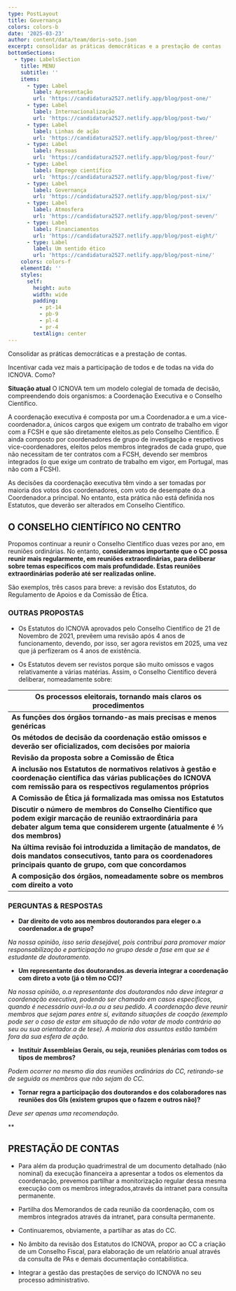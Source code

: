 ```yaml
---
type: PostLayout
title: Governança
colors: colors-b
date: '2025-03-23'
author: content/data/team/doris-soto.json
excerpt: consolidar as práticas democráticas e a prestação de contas
bottomSections:
  - type: LabelsSection
    title: MENU
    subtitle: ''
    items:
      - type: Label
        label: Apresentação
        url: 'https://candidatura2527.netlify.app/blog/post-one/'
      - type: Label
        label: Internacionalização
        url: 'https://candidatura2527.netlify.app/blog/post-two/'
      - type: Label
        label: Linhas de ação
        url: 'https://candidatura2527.netlify.app/blog/post-three/'
      - type: Label
        label: Pessoas
        url: 'https://candidatura2527.netlify.app/blog/post-four/'
      - type: Label
        label: Emprego científico
        url: 'https://candidatura2527.netlify.app/blog/post-five/'
      - type: Label
        label: Governança
        url: 'https://candidatura2527.netlify.app/blog/post-six/'
      - type: Label
        label: Atmosfera
        url: 'https://candidatura2527.netlify.app/blog/post-seven/'
      - type: Label
        label: Financiamentos
        url: 'https://candidatura2527.netlify.app/blog/post-eight/'
      - type: Label
        label: Um sentido ético
        url: 'https://candidatura2527.netlify.app/blog/post-nine/'
    colors: colors-f
    elementId: ''
    styles:
      self:
        height: auto
        width: wide
        padding:
          - pt-14
          - pb-9
          - pl-4
          - pr-4
        textAlign: center
---
```

Consolidar as práticas democráticas e a prestação de contas.

Incentivar cada vez mais a participação de todos e de todas na vida do ICNOVA. Como?

**Situação atual** O ICNOVA tem um modelo colegial de tomada de decisão, compreendendo dois organismos: a Coordenação Executiva e o Conselho Científico.

A coordenação executiva é composta por um.a Coordenador.a e um.a vice-coordenador.a, únicos cargos que exigem um contrato de trabalho em vigor com a FCSH e que são diretamente eleitos.as pelo Conselho Científico. É ainda composto por coordenadores de grupo de investigação e respetivos vice-coordenadores, eleitos pelos membros integrados de cada grupo, que não necessitam de ter contratos com a FCSH, devendo ser membros integrados (o que exige um contrato de trabalho em vigor, em Portugal, mas não com a FCSH). 

As decisões da coordenação executiva têm vindo a ser tomadas por maioria dos votos dos coordenadores, com voto de desempate do.a Coordenador.a principal. No entanto, esta prática não está definida nos Estatutos, que deverão ser alterados em Conselho Científico.

## **O CONSELHO CIENTÍFICO NO CENTRO**

Propomos continuar a reunir o Conselho Científico duas vezes por ano, em reuniões ordinárias. No entanto, **consideramos importante que o CC possa reunir mais regularmente, em reuniões extraordinárias, para deliberar sobre temas específicos com mais profundidade. Estas reuniões extraordinárias poderão até ser realizadas online.**

São exemplos, três casos para breve: a revisão dos Estatutos, do Regulamento de Apoios e da Comissão de Ética.

### OUTRAS PROPOSTAS

*   Os Estatutos do ICNOVA aprovados pelo Conselho Científico de 21 de Novembro de 2021, prevêem uma revisão após 4 anos de funcionamento, devendo, por isso, ser agora revistos em 2025, uma vez que já perfizeram os 4 anos de existência.

*   Os Estatutos devem ser revistos porque são muito omissos e vagos relativamente a várias matérias. Assim, o Conselho Científico deverá deliberar, nomeadamente sobre:

| **Os processos eleitorais, tornando mais claros os procedimentos**                                                                                                                      |
| --------------------------------------------------------------------------------------------------------------------------------------------------------------------------------------- |
| **As funções dos órgãos tornando-as mais precisas e menos genéricas**                                                                                                                   |
| **Os métodos de decisão da coordenação estão omissos e deverão ser oficializados, com decisões por maioria**                                                                            |
| **Revisão da proposta sobre a Comissão de Ética**                                                                                                                                       |
| **A inclusão nos Estatutos de normativos relativos à gestão e coordenação científica das várias publicações do ICNOVA com remissão para os respectivos regulamentos próprios**          |
| **A Comissão de Ética já formalizada mas omissa nos Estatutos**                                                                                                                         |
| **Discutir o número de membros do Conselho Científico que podem exigir marcação de reunião extraordinária para debater algum tema que considerem urgente (atualmente é ⅓ dos membros)** |
| **Na última revisão foi introduzida a limitação de mandatos, de dois mandatos consecutivos, tanto para os coordenadores principais quanto de grupo, com que concordamos**               |
| **A composição dos órgãos, nomeadamente sobre os membros com direito a voto**                                                                                                           |

### PERGUNTAS & RESPOSTAS

*   **Dar direito de voto aos membros doutorandos para eleger o.a coordenador.a de grupo?**

*Na nossa opinião, isso seria desejável, pois contribui para promover maior responsabilização e participação no grupo desde a fase em que se é estudante de doutoramento.*

*   **Um representante dos doutorandos.as deveria integrar a coordenação com direto a voto (já o têm no CC)?**

*Na nossa opinião, o.a representante dos doutorandos não deve integrar a coordenação executiva, podendo ser chamado em casos específicos, quando é necessário ouvi-lo.a ou a seu pedido. A coordenação deve reunir membros que sejam pares entre si, evitando situações de coação (exemplo pode ser o caso de estar em situação de não votar de modo contrário ao seu ou sua orientador.a de tese). A maioria dos assuntos estão também fora da sua esfera de ação.*

*   **Instituir Assembleias Gerais, ou seja, reuniões plenárias com todos os tipos de membros?**

*Podem ocorrer no mesmo dia das reuniões ordinárias do CC, retirando-se de seguida os membros que não sejam do CC*. 

*   **Tornar regra a participação dos doutorandos e dos colaboradores nas reuniões dos GIs (existem grupos que o fazem e outros não)?**

*Deve ser apenas uma recomendação.*

**

## **PRESTAÇÃO DE CONTAS**

*   Para além da produção quadrimestral de um documento detalhado (não nominal) da execução financeira a apresentar a todos os elementos da coordenação, prevemos partilhar a monitorização regular dessa mesma execução com os membros integrados,através da intranet para consulta permanente.

*   Partilha dos Memorandos de cada reunião da coordenação, com os membros integrados através da intranet, para consulta permanente. 

*   Continuaremos, obviamente, a partilhar as atas do CC.

*   No âmbito da revisão dos Estatutos do ICNOVA, propor ao CC a criação de um Conselho Fiscal, para elaboração de um relatório anual através da consulta de PAs e demais documentação contabilística.

*   Integrar a gestão das prestações de serviço do ICNOVA no seu processo administrativo.

